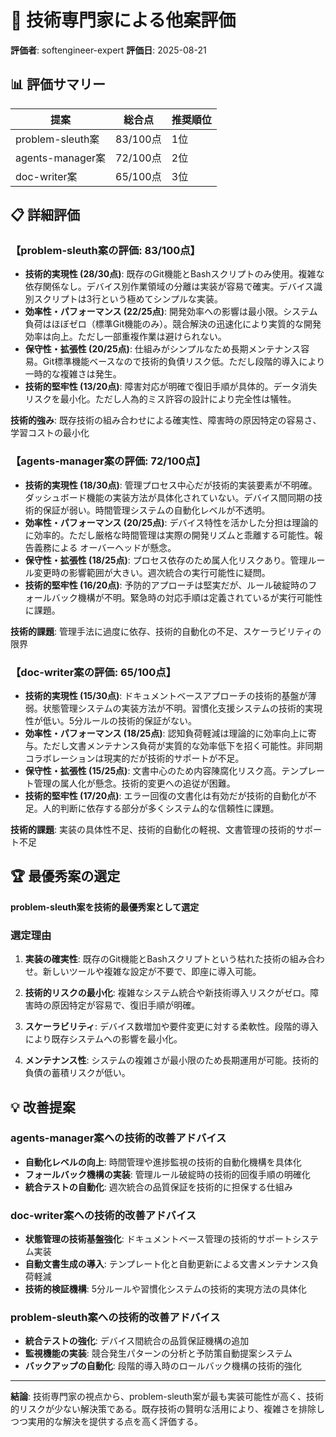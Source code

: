 # 🔧 **技術専門家による他案評価**

**評価者**: softengineer-expert
**評価日**: 2025-08-21

## 📊 **評価サマリー**
| 提案 | 総合点 | 推奨順位 |
|------|--------|----------|
| problem-sleuth案 | 83/100点 | 1位 |
| agents-manager案 | 72/100点 | 2位 |
| doc-writer案 | 65/100点 | 3位 |

## 📋 **詳細評価**

### 【problem-sleuth案の評価: 83/100点】
- **技術的実現性 (28/30点)**: 既存のGit機能とBashスクリプトのみ使用。複雑な依存関係なし。デバイス別作業領域の分離は実装が容易で確実。デバイス識別スクリプトは3行という極めてシンプルな実装。
- **効率性・パフォーマンス (22/25点)**: 開発効率への影響は最小限。システム負荷はほぼゼロ（標準Git機能のみ）。競合解決の迅速化により実質的な開発効率は向上。ただし一部重複作業は避けられない。
- **保守性・拡張性 (20/25点)**: 仕組みがシンプルなため長期メンテナンス容易。Git標準機能ベースなので技術的負債リスク低。ただし段階的導入により一時的な複雑さは発生。
- **技術的堅牢性 (13/20点)**: 障害対応が明確で復旧手順が具体的。データ消失リスクを最小化。ただし人為的ミス許容の設計により完全性は犠牲。

**技術的強み**: 既存技術の組み合わせによる確実性、障害時の原因特定の容易さ、学習コストの最小化

### 【agents-manager案の評価: 72/100点】
- **技術的実現性 (18/30点)**: 管理プロセス中心だが技術的実装要素が不明確。ダッシュボード機能の実装方法が具体化されていない。デバイス間同期の技術的保証が弱い。時間管理システムの自動化レベルが不透明。
- **効率性・パフォーマンス (20/25点)**: デバイス特性を活かした分担は理論的に効率的。ただし厳格な時間管理は実際の開発リズムと乖離する可能性。報告義務による オーバーヘッドが懸念。
- **保守性・拡張性 (18/25点)**: プロセス依存のため属人化リスクあり。管理ルール変更時の影響範囲が大きい。週次統合の実行可能性に疑問。
- **技術的堅牢性 (16/20点)**: 予防的アプローチは堅実だが、ルール破綻時のフォールバック機構が不明。緊急時の対応手順は定義されているが実行可能性に課題。

**技術的課題**: 管理手法に過度に依存、技術的自動化の不足、スケーラビリティの限界

### 【doc-writer案の評価: 65/100点】
- **技術的実現性 (15/30点)**: ドキュメントベースアプローチの技術的基盤が薄弱。状態管理システムの実装方法が不明。習慣化支援システムの技術的実現性が低い。5分ルールの技術的保証がない。
- **効率性・パフォーマンス (18/25点)**: 認知負荷軽減は理論的に効率向上に寄与。ただし文書メンテナンス負荷が実質的な効率低下を招く可能性。非同期コラボレーションは現実的だが技術的サポートが不足。
- **保守性・拡張性 (15/25点)**: 文書中心のため内容陳腐化リスク高。テンプレート管理の属人化が懸念。技術的変更への追従が困難。
- **技術的堅牢性 (17/20点)**: エラー回復の文書化は有効だが技術的自動化が不足。人的判断に依存する部分が多くシステム的な信頼性に課題。

**技術的課題**: 実装の具体性不足、技術的自動化の軽視、文書管理の技術的サポート不足

## 🏆 **最優秀案の選定**

**problem-sleuth案を技術的最優秀案として選定**

### 選定理由

1. **実装の確実性**: 既存のGit機能とBashスクリプトという枯れた技術の組み合わせ。新しいツールや複雑な設定が不要で、即座に導入可能。

2. **技術的リスクの最小化**: 複雑なシステム統合や新技術導入リスクがゼロ。障害時の原因特定が容易で、復旧手順が明確。

3. **スケーラビリティ**: デバイス数増加や要件変更に対する柔軟性。段階的導入により既存システムへの影響を最小化。

4. **メンテナンス性**: システムの複雑さが最小限のため長期運用が可能。技術的負債の蓄積リスクが低い。

## 💡 **改善提案**

### agents-manager案への技術的改善アドバイス

- **自動化レベルの向上**: 時間管理や進捗監視の技術的自動化機構を具体化
- **フォールバック機構の実装**: 管理ルール破綻時の技術的回復手順の明確化
- **統合テストの自動化**: 週次統合の品質保証を技術的に担保する仕組み

### doc-writer案への技術的改善アドバイス

- **状態管理の技術基盤強化**: ドキュメントベース管理の技術的サポートシステム実装
- **自動文書生成の導入**: テンプレート化と自動更新による文書メンテナンス負荷軽減
- **技術的検証機構**: 5分ルールや習慣化システムの技術的実現方法の具体化

### problem-sleuth案への技術的改善アドバイス

- **統合テストの強化**: デバイス間統合の品質保証機構の追加
- **監視機能の実装**: 競合発生パターンの分析と予防策自動提案システム
- **バックアップの自動化**: 段階的導入時のロールバック機構の技術的強化

---

**結論**: 技術専門家の視点から、problem-sleuth案が最も実装可能性が高く、技術的リスクが少ない解決策である。既存技術の賢明な活用により、複雑さを排除しつつ実用的な解決を提供する点を高く評価する。